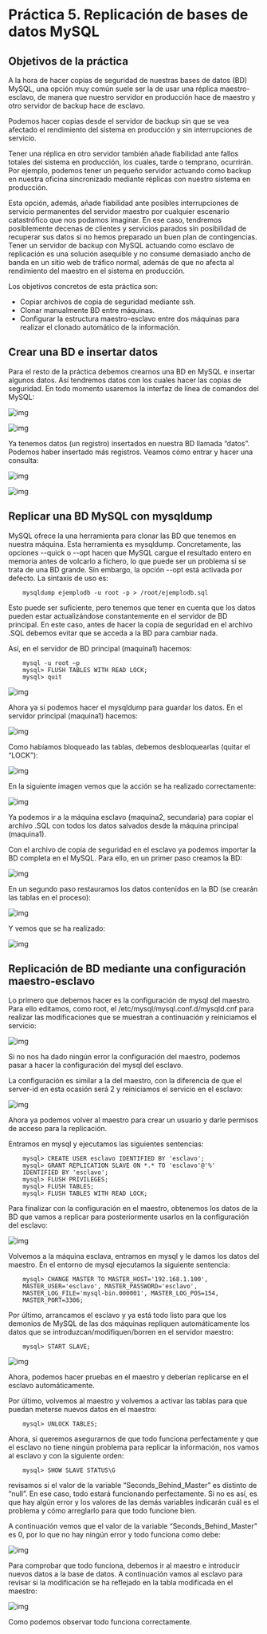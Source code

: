 <H1>Práctica 5. Replicación de bases de datos MySQL</H1>

<H2>Objetivos de la práctica</H2>
A la hora de hacer copias de seguridad de nuestras bases de datos (BD) MySQL, una opción muy común suele ser la de usar una réplica maestro-esclavo, de manera que nuestro servidor en producción hace de maestro y otro servidor de backup hace de
esclavo.

Podemos hacer copias desde el servidor de backup sin que se vea afectado el rendimiento del sistema en producción y sin interrupciones de servicio.

Tener una réplica en otro servidor también añade fiabilidad ante fallos totales del sistema en producción, los cuales, tarde o temprano, ocurrirán. Por ejemplo, podemos tener un pequeño servidor actuando como backup en nuestra oficina sincronizado mediante réplicas con nuestro sistema en producción.

Esta opción, además, añade fiabilidad ante posibles interrupciones de servicio permanentes del servidor maestro por cualquier escenario catastrófico que nos podamos imaginar. En ese caso, tendremos posiblemente decenas de clientes y
servicios parados sin posibilidad de recuperar sus datos si no hemos preparado un buen plan de contingencias. Tener un servidor de backup con MySQL actuando como esclavo de replicación es una solución asequible y no consume demasiado ancho de banda en un sitio web de tráfico normal, además de que no afecta al rendimiento del maestro en el sistema en producción.

Los objetivos concretos de esta práctica son:
- Copiar archivos de copia de seguridad mediante ssh.
- Clonar manualmente BD entre máquinas.
- Configurar la estructura maestro-esclavo entre dos máquinas para realizar el clonado automático de la información.

<H2>Crear una BD e insertar datos</H2>
Para el resto de la práctica debemos crearnos una BD en MySQL e insertar algunos datos. Así tendremos datos con los cuales hacer las copias de seguridad. En todo momento usaremos la interfaz de línea de comandos del MySQL:

   ![img](https://github.com/lorcaspal/SWAP1819/blob/master/practica5/images/Captura1.PNG)

   ![img](https://github.com/lorcaspal/SWAP1819/blob/master/practica5/images/Captura2.PNG)

Ya tenemos datos (un registro) insertados en nuestra BD llamada “datos”. Podemos haber insertado más registros. Veamos cómo entrar y hacer una consulta:

   ![img](https://github.com/lorcaspal/SWAP1819/blob/master/practica5/images/Captura3.PNG)

   ![img](https://github.com/lorcaspal/SWAP1819/blob/master/practica5/images/Captura4.PNG)

<H2>Replicar una BD MySQL con mysqldump</H2>

MySQL ofrece la una herramienta para clonar las BD que tenemos en nuestra máquina. Esta herramienta es mysqldump. Concretamente, las opciones --quick o --opt hacen que MySQL cargue el resultado entero en memoria antes de volcarlo a fichero, lo que puede ser un problema si se trata de una BD grande. Sin embargo, la opción --opt está activada por defecto.
La sintaxis de uso es:

        mysqldump ejemplodb -u root -p > /root/ejemplodb.sql

Esto puede ser suficiente, pero tenemos que tener en cuenta que los datos pueden estar actualizándose constantemente en el servidor de BD principal. En este caso, antes de hacer la copia de seguridad en el archivo .SQL debemos evitar que se
acceda a la BD para cambiar nada.

Así, en el servidor de BD principal (maquina1) hacemos:

        mysql -u root –p
        mysql> FLUSH TABLES WITH READ LOCK;
        mysql> quit

![img](https://github.com/lorcaspal/SWAP1819/blob/master/practica5/images/Captura5.PNG)

Ahora ya sí podemos hacer el mysqldump para guardar los datos. En el servidor principal (maquina1) hacemos:

![img](https://github.com/lorcaspal/SWAP1819/blob/master/practica5/images/Captura6.PNG)

Como habíamos bloqueado las tablas, debemos desbloquearlas (quitar el “LOCK”):

![img](https://github.com/lorcaspal/SWAP1819/blob/master/practica5/images/Captura7.PNG)

En la siguiente imagen vemos que la acción se ha realizado correctamente: 

![img](https://github.com/lorcaspal/SWAP1819/blob/master/practica5/images/Captura8.PNG)

Ya podemos ir a la máquina esclavo (maquina2, secundaria) para copiar el archivo .SQL con todos los datos salvados desde la máquina principal (maquina1).

Con el archivo de copia de seguridad en el esclavo ya podemos importar la BD completa en el MySQL. Para ello, en un primer paso creamos la BD:

![img](https://github.com/lorcaspal/SWAP1819/blob/master/practica5/images/Captura9.PNG)

En un segundo paso restauramos los datos contenidos en la BD (se crearán las tablas en el proceso):

![img](https://github.com/lorcaspal/SWAP1819/blob/master/practica5/images/Captura10.PNG)

Y vemos que se ha realizado:

![img](https://github.com/lorcaspal/SWAP1819/blob/master/practica5/images/Captura11.PNG)

<H2>Replicación de BD mediante una configuración
maestro-esclavo</H2>

Lo primero que debemos hacer es la configuración de mysql del maestro. Para ello editamos, como root, el /etc/mysql/mysql.conf.d/mysqld.cnf para realizar las modificaciones que se muestran a continuación y reiniciamos el servicio:

![img](https://github.com/lorcaspal/SWAP1819/blob/master/practica5/images/Captura12.PNG)

Si no nos ha dado ningún error la configuración del maestro, podemos pasar a hacer la configuración del mysql del esclavo.

La configuración es similar a la del maestro, con la diferencia de que el server-id en esta ocasión será 2 y reiniciamos el servicio en el esclavo:

![img](https://github.com/lorcaspal/SWAP1819/blob/master/practica5/images/Captura13.PNG)


Ahora ya podemos volver al maestro para crear un usuario y darle permisos de acceso para la replicación.

Entramos en mysql y ejecutamos las siguientes sentencias:

        mysql> CREATE USER esclavo IDENTIFIED BY 'esclavo';
        mysql> GRANT REPLICATION SLAVE ON *.* TO 'esclavo'@'%'
        IDENTIFIED BY 'esclavo';
        mysql> FLUSH PRIVILEGES;
        mysql> FLUSH TABLES;
        mysql> FLUSH TABLES WITH READ LOCK;

Para finalizar con la configuración en el maestro, obtenemos los datos de la BD que vamos a replicar para posteriormente usarlos en la configuración del esclavo:

![img](https://github.com/lorcaspal/SWAP1819/blob/master/practica5/images/Captura14.PNG)

Volvemos a la máquina esclava, entramos en mysql y le damos los datos del maestro. En el entorno de mysql ejecutamos la siguiente sentencia:

        mysql> CHANGE MASTER TO MASTER_HOST='192.168.1.100',
        MASTER_USER='esclavo', MASTER_PASSWORD='esclavo',
        MASTER_LOG_FILE='mysql-bin.000001', MASTER_LOG_POS=154,
        MASTER_PORT=3306;

Por último, arrancamos el esclavo y ya está todo listo para que los demonios de MySQL de las dos máquinas repliquen automáticamente los datos que se introduzcan/modifiquen/borren en el servidor maestro:

        mysql> START SLAVE;

![img](https://github.com/lorcaspal/SWAP1819/blob/master/practica5/images/Captura15.PNG)

Ahora, podemos hacer pruebas en el maestro y deberían replicarse en el esclavo automáticamente.

Por último, volvemos al maestro y volvemos a activar las tablas para que puedan meterse nuevos datos en el maestro:

        mysql> UNLOCK TABLES;

Ahora, si queremos asegurarnos de que todo funciona perfectamente y que el esclavo no tiene ningún problema para replicar la información, nos vamos al esclavo y con la
siguiente orden:

        mysql> SHOW SLAVE STATUS\G

revisamos si el valor de la variable “Seconds_Behind_Master” es distinto de “null”. En ese caso, todo estará funcionando perfectamente. Si no es así, es que hay algún error y los valores de las demás variables indicarán cuál es el problema y cómo arreglarlo para que todo funcione bien.

A continuación vemos que el valor de la variable “Seconds_Behind_Master” es 0, por lo que no hay ningún error y todo funciona como debe:

![img](https://github.com/lorcaspal/SWAP1819/blob/master/practica5/images/Captura16.PNG)

Para comprobar que todo funciona, debemos ir al maestro e introducir nuevos datos a la base de datos. A continuación vamos al esclavo para revisar si la modificación se ha reflejado en la tabla modificada en el maestro:

![img](https://github.com/lorcaspal/SWAP1819/blob/master/practica5/images/Captura17.PNG)

Como podemos observar todo funciona correctamente.


